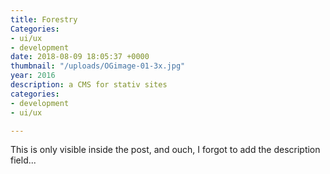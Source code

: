 ```yaml
---
title: Forestry
Categories:
- ui/ux
- development
date: 2018-08-09 18:05:37 +0000
thumbnail: "/uploads/OGimage-01-3x.jpg"
year: 2016
description: a CMS for stativ sites
categories:
- development
- ui/ux

---
```

This is only visible inside the post, and ouch, I forgot to add the description field...